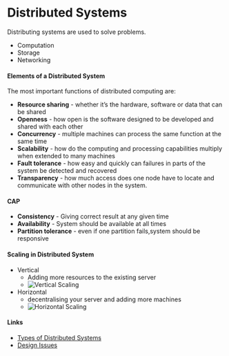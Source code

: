 # Distributed Systems

Distributing systems are used to solve problems.

- Computation
- Storage
- Networking

#### Elements of a Distributed System

The most important functions of distributed computing are:

- **Resource sharing** - whether it’s the hardware, software or data that can be shared
- **Openness** - how open is the software designed to be developed and shared with each other
- **Concurrency** - multiple machines can process the same function at the same time
- **Scalability** - how do the computing and processing capabilities multiply when extended to many machines
- **Fault tolerance** - how easy and quickly can failures in parts of the system be detected and recovered
- **Transparency** - how much access does one node have to locate and communicate with other nodes in the system.

#### CAP

- **Consistency** - Giving correct result at any given time
- **Availability** - System should be available at all times
- **Partition tolerance** - even if one partition fails,system should be responsive

#### Scaling in Distributed System

- Vertical
  - Adding more resources to the existing server
  - ![Vertical Scaling](/myNotes/SystemDesign/hld/Images/VerticalScaling.png)
- Horizontal
  - decentralising your server and adding more machines
  - ![Horizontal Scaling](/myNotes/SystemDesign/hld/Images/HorizontalScaling.png)

#### Links

- [Types of Distributed Systems](https://www.confluent.io/learn/distributed-systems/)
- [Design Issues](https://www.geeksforgeeks.org/design-issues-of-distributed-system/)
